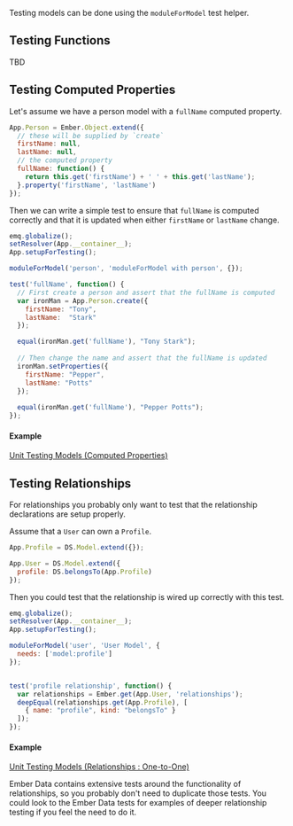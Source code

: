 Testing models can be done using the `moduleForModel` test helper.

## Testing Functions

TBD

## Testing Computed Properties

Let's assume we have a person model with a `fullName` computed property.

```javascript
App.Person = Ember.Object.extend({
  // these will be supplied by `create`
  firstName: null,
  lastName: null,
  // the computed property
  fullName: function() {
    return this.get('firstName') + ' ' + this.get('lastName');
  }.property('firstName', 'lastName')
});
```
Then we can write a simple test to ensure that `fullName` is computed
correctly and that it is updated when either `firstName` or `lastName`
change.

```javascript
emq.globalize();
setResolver(App.__container__);
App.setupForTesting();

moduleForModel('person', 'moduleForModel with person', {});

test('fullName', function() {
  // First create a person and assert that the fullName is computed
  var ironMan = App.Person.create({
    firstName: "Tony",
    lastName:  "Stark"
  });

  equal(ironMan.get('fullName'), "Tony Stark");
  
  // Then change the name and assert that the fullName is updated
  ironMan.setProperties({
    firstName: "Pepper",
    lastName: "Potts"
  });
  
  equal(ironMan.get('fullName'), "Pepper Potts");
});
```

#### Example

<a class="jsbin-embed" href="http://jsbin.com/dapux/1/embed?js,output">Unit Testing Models (Computed Properties)</a><script src="http://static.jsbin.com/js/embed.js"></script>


## Testing Relationships

For relationships you probably only want to test that the relationship
declarations are setup properly.  

Assume that a `User` can own a `Profile`.

```javascript
App.Profile = DS.Model.extend({});

App.User = DS.Model.extend({
  profile: DS.belongsTo(App.Profile)
});
```

Then you could test that the relationship is wired up correctly
with this test.

```javascript
emq.globalize();
setResolver(App.__container__);
App.setupForTesting();

moduleForModel('user', 'User Model', {
  needs: ['model:profile']
});


test('profile relationship', function() {
  var relationships = Ember.get(App.User, 'relationships');
  deepEqual(relationships.get(App.Profile), [
    { name: "profile", kind: "belongsTo" }
  ]);
});
```

#### Example

<a class="jsbin-embed" href="http://jsbin.com/zoxoz/1/embed?js,output">Unit Testing Models (Relationships : One-to-One)</a><script src="http://static.jsbin.com/js/embed.js"></script>

Ember Data contains extensive tests around the functionality of
relationships, so you probably don't need to duplicate those tests.  You could 
look to the Ember Data tests for examples of deeper relationship testing if you
feel the need to do it.  
